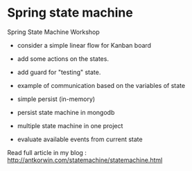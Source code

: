 # Spring state machine
Spring State Machine Workshop

* consider a simple linear flow for Kanban board

* add some actions on the states.

* add guard for "testing" state.

* example of communication based on the variables of state

* simple persist (in-memory)

* persist state machine in mongodb

* multiple state machine in one project

* evaluate available events from current state

Read full article in my blog : http://antkorwin.com/statemachine/statemachine.html